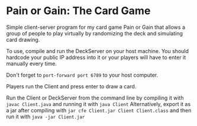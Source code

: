 # Pain or Gain: The Card Game

Simple client-server program for my card game Pain or Gain that allows a group of people to play virtually by randomizing the deck and simulating card drawing.

To use, compile and run the DeckServer on your host machine. You should hardcode your public IP address into it or your players will have to enter it manually every time.

Don't forget to `port-forward port 6789` to your host computer.

Players run the Client and press enter to draw a card.

Run the Client or DeckServer from the command line by compiling it with `javac Client.java` and running it with `java Client`
Alternatively, export it as a jar after compiling with `jar cfe Client.jar Client Client.class` and then run it with `java -jar Client.jar`
